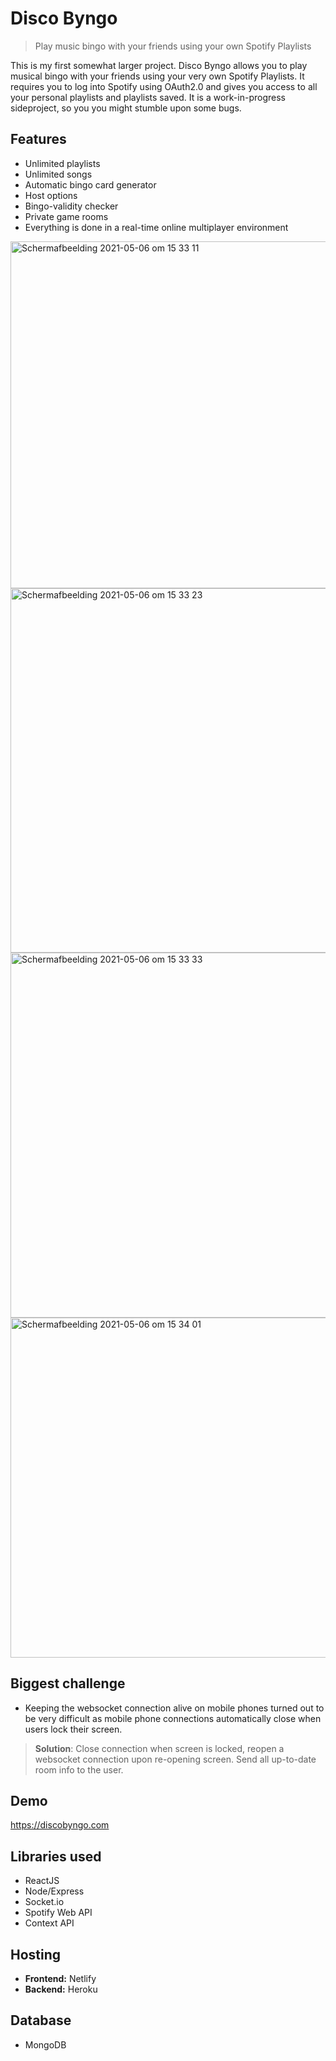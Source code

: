# Disco Byngo
> Play music bingo with your friends using your own Spotify Playlists

This is my first somewhat larger project. Disco Byngo allows you to play musical bingo with your friends using your very own Spotify Playlists.
It requires you to log into Spotify using OAuth2.0 and gives you access to all your personal playlists and playlists saved. It is a work-in-progress sideproject, so you you might stumble upon some bugs.

## Features
* Unlimited playlists
* Unlimited songs
* Automatic bingo card generator
* Host options
* Bingo-validity checker
* Private game rooms
* Everything is done in a real-time online multiplayer environment

<img width="555" alt="Schermafbeelding 2021-05-06 om 15 33 11" src="https://user-images.githubusercontent.com/73937734/117307093-909a2480-ae80-11eb-9bad-65cade43c20b.png">
<img width="583" alt="Schermafbeelding 2021-05-06 om 15 33 23" src="https://user-images.githubusercontent.com/73937734/117307104-93951500-ae80-11eb-8fab-1c51bae316b8.png">
<img width="584" alt="Schermafbeelding 2021-05-06 om 15 33 33" src="https://user-images.githubusercontent.com/73937734/117307110-942dab80-ae80-11eb-98cb-7f26f78a5d48.png">
<img width="544" alt="Schermafbeelding 2021-05-06 om 15 34 01" src="https://user-images.githubusercontent.com/73937734/117307116-94c64200-ae80-11eb-83c2-790af4b988ef.png">

## Biggest challenge
* Keeping the websocket connection alive on mobile phones turned out to be very difficult as mobile phone connections automatically close when users lock their screen. 
> **Solution**: Close connection when screen is locked, reopen a websocket connection upon re-opening screen. Send all up-to-date room info to the user.

## Demo
https://discobyngo.com

## Libraries used
* ReactJS
* Node/Express
* Socket.io
* Spotify Web API
* Context API

## Hosting
* **Frontend:** Netlify
* **Backend:** Heroku

## Database
* MongoDB
